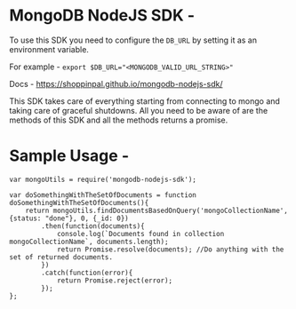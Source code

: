 # MongoDB NodeJS SDK -

To use this SDK you need to configure the `DB_URL` by setting it as an environment variable.

For example - ```export $DB_URL="<MONGODB_VALID_URL_STRING>"```

Docs - https://shoppinpal.github.io/mongodb-nodejs-sdk/

This SDK takes care of everything starting from connecting to mongo and taking care of graceful shutdowns.
All you need to be aware of are the methods of this SDK and all the methods returns a promise.

# Sample Usage -

```
var mongoUtils = require('mongodb-nodejs-sdk');

var doSomethingWithTheSetOfDocuments = function doSomethingWithTheSetOfDocuments(){
    return mongoUtils.findDocumentsBasedOnQuery('mongoCollectionName', {status: "done"}, 0, {_id: 0})
        .then(function(documents){
            console.log(`Documents found in collection mongoCollectionName`, documents.length); 
            return Promise.resolve(documents); //Do anything with the set of returned documents.
        })
        .catch(function(error){
            return Promise.reject(error);
        });
};
```
